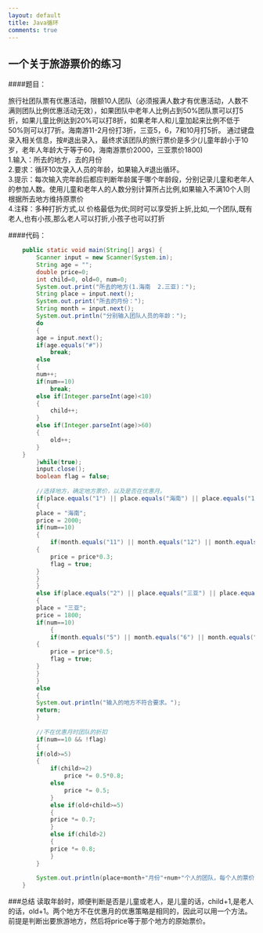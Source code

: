 ```yaml
---
layout: default
title: Java循环
comments: true
---
```



## 一个关于旅游票价的练习

####题目：

旅行社团队票有优惠活动，限额10人团队（必须报满人数才有优惠活动，人数不满则团队比例优惠活动无效），如果团队中老年人比例占到50%团队票可以打5折，如果儿童比例达到20%可以打8折，如果老年人和儿童加起来比例不低于50%则可以打7折。海南游11-2月份打3折，三亚5，6，7和10月打5折。
通过键盘录入相关信息，按#退出录入，最终求该团队的旅行票价是多少(儿童年龄小于10岁，老年人年龄大于等于60，海南游票价2000，三亚票价1800)  
1.输入：所去的地方，去的月份  
2.要求：循环10次录入人员的年龄，如果输入#退出循环。  
3.提示：每次输入完年龄后都应判断年龄属于哪个年龄段，分别记录儿童和老年人的参加人数。使用儿童和老年人的人数分别计算所占比例,如果输入不满10个人则根据所去地方维持原票价  
4.注释：多种打折方式,以 价格最低为优;同时可以享受折上折,比如,一个团队,既有老人,也有小孩,那么老人可以打折,小孩子也可以打折  

####代码：	 
```java
    public static void main(String[] args) {
      	Scanner input = new Scanner(System.in);
      	String age = "";
      	double price=0;
      	int child=0, old=0, num=0;		
      	System.out.print("所去的地方(1.海南  2.三亚)：");
      	String place = input.next();
      	System.out.print("所去的月份：");
      	String month = input.next();
      	System.out.println("分别输入团队人员的年龄：");
      	do
      	{			
	    age = input.next();
	    if(age.equals("#"))
	        break;
	    else
	    {
	    num++;
	    if(num==10)
	        break;
	    else if(Integer.parseInt(age)<10)
	    {
	        child++;
	    }
	    else if(Integer.parseInt(age)>60)
  	    {
  	        old++;
  	    }
	}
      	}while(true);
      	input.close();
      	boolean flag = false;
      	
      	//选择地方，确定地方票价，以及是否在优惠月。
      	if(place.equals("1") || place.equals("海南") || place.equals("1.海南"))
      	{
  	    place = "海南";
  	    price = 2000;
  	    if(num==10)
  	    {
  	        if(month.equals("11") || month.equals("12") || month.equals("1") || month.equals("2"))
  		{	
  		    price = price*0.3;
  		    flag = true;
  		}
  	    }
      	}
      	else if(place.equals("2") || place.equals("三亚") || place.equals("1.三亚"))
      	{
  	    place = "三亚";
  	    price = 1800;
  	    if(num==10)
            {
  	        if(month.equals("5") || month.equals("6") || month.equals("7") || month.equals("10"))
  		{
  		    price = price*0.5;
  		    flag = true;
  		}
  	    }
      	}
      	else
      	{
  	    System.out.println("输入的地方不符合要求。");
  	    return;
      	}
      	
      	//不在优惠月时团队的折扣
      	if(num==10 && !flag)
      	{
	    if(old>=5)
	    {
	      	if(child>=2)
	      	    price *= 0.5*0.8;
	      	else
	      	    price *= 0.5; 
            }
      	    else if(old+child>=5)
      	    {
  	        price *= 0.7;
      	    }
      	    else if(child>2)
       	    {
      		price *= 0.8;
      	    }	
      	}
      	
      	System.out.println(place+month+"月份"+num+"个人的团队，每个人的票价为"+price+"元。");
	}
```

###总结
读取年龄时，顺便判断是否是儿童或老人，是儿童的话，child+1,是老人的话，old+1。两个地方不在优惠月的优惠策略是相同的，因此可以用一个方法。前提是判断出要旅游地方，然后将price等于那个地方的原始票价。
